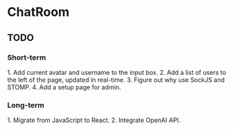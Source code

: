 # ChatRoom

<h2>TODO</h2>
<h3>Short-term</h3>
1. Add current avatar and username to the input box.
2. Add a list of users to the left of the page, updated in real-time.
3. Figure out why use SockJS and STOMP.
4. Add a setup page for admin.

<h3>Long-term</h3>
1. Migrate from JavaScript to React.
2. Integrate OpenAI API.
